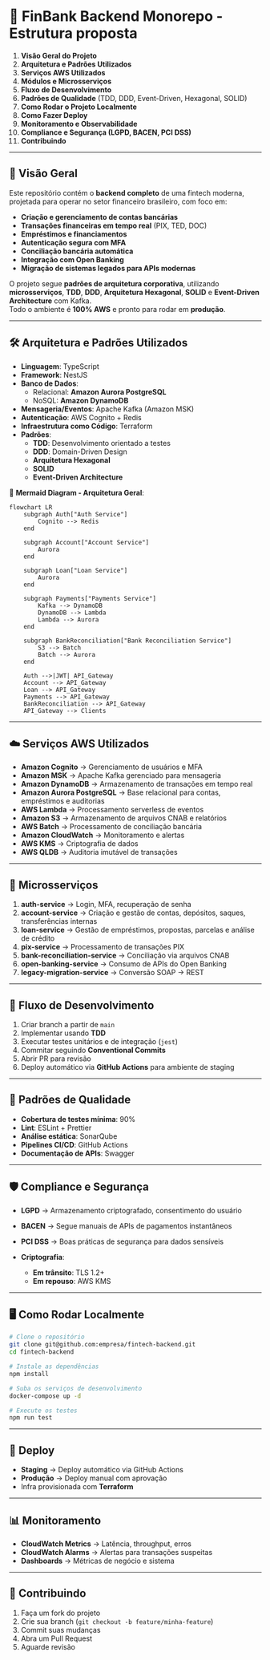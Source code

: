# 🏦 FinBank Backend Monorepo - Estrutura proposta

1. **Visão Geral do Projeto**  
2. **Arquitetura e Padrões Utilizados**  
3. **Serviços AWS Utilizados**  
4. **Módulos e Microsserviços**  
5. **Fluxo de Desenvolvimento**  
6. **Padrões de Qualidade** (TDD, DDD, Event-Driven, Hexagonal, SOLID)  
7. **Como Rodar o Projeto Localmente**  
8. **Como Fazer Deploy**  
9. **Monitoramento e Observabilidade**  
10. **Compliance e Segurança (LGPD, BACEN, PCI DSS)**  
11. **Contribuindo**

---

## 📌 Visão Geral

Este repositório contém o **backend completo** de uma fintech moderna, projetada para operar no setor financeiro brasileiro, com foco em:

- **Criação e gerenciamento de contas bancárias**  
- **Transações financeiras em tempo real** (PIX, TED, DOC)  
- **Empréstimos e financiamentos**  
- **Autenticação segura com MFA**  
- **Conciliação bancária automática**  
- **Integração com Open Banking**  
- **Migração de sistemas legados para APIs modernas**

O projeto segue **padrões de arquitetura corporativa**, utilizando **microsserviços**, **TDD**, **DDD**, **Arquitetura Hexagonal**, **SOLID** e **Event-Driven Architecture** com Kafka.  
Todo o ambiente é **100% AWS** e pronto para rodar em **produção**.

---

## 🛠 Arquitetura e Padrões Utilizados

- **Linguagem**: TypeScript  
- **Framework**: NestJS  
- **Banco de Dados**:  
  - Relacional: **Amazon Aurora PostgreSQL**  
  - NoSQL: **Amazon DynamoDB**  
- **Mensageria/Eventos**: Apache Kafka (Amazon MSK)  
- **Autenticação**: AWS Cognito + Redis  
- **Infraestrutura como Código**: Terraform  
- **Padrões**:  
  - **TDD**: Desenvolvimento orientado a testes  
  - **DDD**: Domain-Driven Design  
  - **Arquitetura Hexagonal**  
  - **SOLID**  
  - **Event-Driven Architecture**

📜 **Mermaid Diagram - Arquitetura Geral**:
```mermaid
flowchart LR
    subgraph Auth["Auth Service"]
        Cognito --> Redis
    end

    subgraph Account["Account Service"]
        Aurora
    end

    subgraph Loan["Loan Service"]
        Aurora
    end

    subgraph Payments["Payments Service"]
        Kafka --> DynamoDB
        DynamoDB --> Lambda
        Lambda --> Aurora
    end

    subgraph BankReconciliation["Bank Reconciliation Service"]
        S3 --> Batch
        Batch --> Aurora
    end

    Auth -->|JWT| API_Gateway
    Account --> API_Gateway
    Loan --> API_Gateway
    Payments --> API_Gateway
    BankReconciliation --> API_Gateway
    API_Gateway --> Clients
````

---

## ☁️ Serviços AWS Utilizados

* **Amazon Cognito** → Gerenciamento de usuários e MFA
* **Amazon MSK** → Apache Kafka gerenciado para mensageria
* **Amazon DynamoDB** → Armazenamento de transações em tempo real
* **Amazon Aurora PostgreSQL** → Base relacional para contas, empréstimos e auditorias
* **AWS Lambda** → Processamento serverless de eventos
* **Amazon S3** → Armazenamento de arquivos CNAB e relatórios
* **AWS Batch** → Processamento de conciliação bancária
* **Amazon CloudWatch** → Monitoramento e alertas
* **AWS KMS** → Criptografia de dados
* **AWS QLDB** → Auditoria imutável de transações

---

## 🧩 Microsserviços

1. **auth-service** → Login, MFA, recuperação de senha
2. **account-service** → Criação e gestão de contas, depósitos, saques, transferências internas
3. **loan-service** → Gestão de empréstimos, propostas, parcelas e análise de crédito
4. **pix-service** → Processamento de transações PIX
5. **bank-reconciliation-service** → Conciliação via arquivos CNAB
6. **open-banking-service** → Consumo de APIs do Open Banking
7. **legacy-migration-service** → Conversão SOAP → REST

---

## 🔄 Fluxo de Desenvolvimento

1. Criar branch a partir de `main`
2. Implementar usando **TDD**
3. Executar testes unitários e de integração (`jest`)
4. Commitar seguindo **Conventional Commits**
5. Abrir PR para revisão
6. Deploy automático via **GitHub Actions** para ambiente de staging

---

## 📏 Padrões de Qualidade

* **Cobertura de testes mínima**: 90%
* **Lint**: ESLint + Prettier
* **Análise estática**: SonarQube
* **Pipelines CI/CD**: GitHub Actions
* **Documentação de APIs**: Swagger

---

## 🛡 Compliance e Segurança

* **LGPD** → Armazenamento criptografado, consentimento do usuário
* **BACEN** → Segue manuais de APIs de pagamentos instantâneos
* **PCI DSS** → Boas práticas de segurança para dados sensíveis
* **Criptografia**:

  * **Em trânsito**: TLS 1.2+
  * **Em repouso**: AWS KMS

---

## 🖥 Como Rodar Localmente

```bash
# Clone o repositório
git clone git@github.com:empresa/fintech-backend.git
cd fintech-backend

# Instale as dependências
npm install

# Suba os serviços de desenvolvimento
docker-compose up -d

# Execute os testes
npm run test
```

---

## 🚀 Deploy

* **Staging** → Deploy automático via GitHub Actions
* **Produção** → Deploy manual com aprovação
* Infra provisionada com **Terraform**

---

## 📊 Monitoramento

* **CloudWatch Metrics** → Latência, throughput, erros
* **CloudWatch Alarms** → Alertas para transações suspeitas
* **Dashboards** → Métricas de negócio e sistema

---

## 🤝 Contribuindo

1. Faça um fork do projeto
2. Crie sua branch (`git checkout -b feature/minha-feature`)
3. Commit suas mudanças
4. Abra um Pull Request
5. Aguarde revisão

